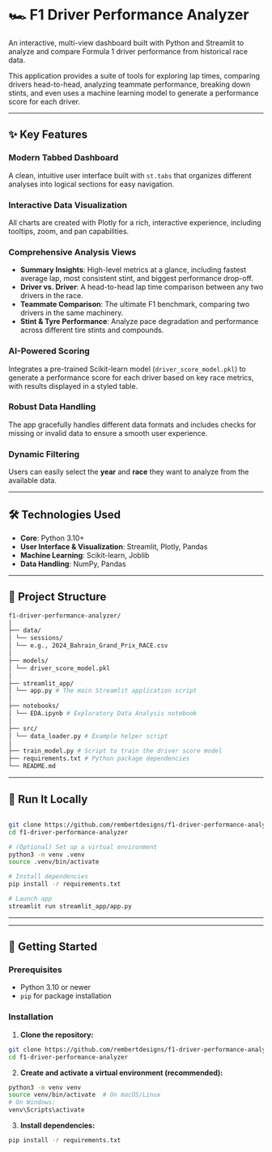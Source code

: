 # 🏎️ F1 Driver Performance Analyzer

An interactive, multi-view dashboard built with Python and Streamlit to analyze and compare Formula 1 driver performance from historical race data.

This application provides a suite of tools for exploring lap times, comparing drivers head-to-head, analyzing teammate performance, breaking down stints, and even uses a machine learning model to generate a performance score for each driver.

---

## ✨ Key Features

### Modern Tabbed Dashboard
A clean, intuitive user interface built with `st.tabs` that organizes different analyses into logical sections for easy navigation.

### Interactive Data Visualization
All charts are created with Plotly for a rich, interactive experience, including tooltips, zoom, and pan capabilities.

### Comprehensive Analysis Views
- **Summary Insights**: High-level metrics at a glance, including fastest average lap, most consistent stint, and biggest performance drop-off.
- **Driver vs. Driver**: A head-to-head lap time comparison between any two drivers in the race.
- **Teammate Comparison**: The ultimate F1 benchmark, comparing two drivers in the same machinery.
- **Stint & Tyre Performance**: Analyze pace degradation and performance across different tire stints and compounds.

### AI-Powered Scoring
Integrates a pre-trained Scikit-learn model (`driver_score_model.pkl`) to generate a performance score for each driver based on key race metrics, with results displayed in a styled table.

### Robust Data Handling
The app gracefully handles different data formats and includes checks for missing or invalid data to ensure a smooth user experience.

### Dynamic Filtering
Users can easily select the **year** and **race** they want to analyze from the available data.

---

## 🛠️ Technologies Used

- **Core**: Python 3.10+
- **User Interface & Visualization**: Streamlit, Plotly, Pandas
- **Machine Learning**: Scikit-learn, Joblib
- **Data Handling**: NumPy, Pandas

---

## 🧱 Project Structure

```bash
f1-driver-performance-analyzer/
│
├── data/
│ └── sessions/
│ └── e.g., 2024_Bahrain_Grand_Prix_RACE.csv
│
├── models/
│ └── driver_score_model.pkl
│
├── streamlit_app/
│ └── app.py # The main Streamlit application script
│
├── notebooks/
│ └── EDA.ipynb # Exploratory Data Analysis notebook
│
├── src/
│ └── data_loader.py # Example helper script
│
├── train_model.py # Script to train the driver score model
├── requirements.txt # Python package dependencies
└── README.md
```
---

## 🚀 Run It Locally

```bash

git clone https://github.com/rembertdesigns/f1-driver-performance-analyzer.git
cd f1-driver-performance-analyzer

# (Optional) Set up a virtual environment
python3 -m venv .venv
source .venv/bin/activate

# Install dependencies
pip install -r requirements.txt

# Launch app
streamlit run streamlit_app/app.py
```
---


---

## 🚀 Getting Started

### Prerequisites
- Python 3.10 or newer
- `pip` for package installation

### Installation

1. **Clone the repository:**
```bash
git clone https://github.com/rembertdesigns/f1-driver-performance-analyzer.git
cd f1-driver-performance-analyzer
```
2. **Create and activate a virtual environment (recommended):**
```bash
python3 -m venv venv
source venv/bin/activate  # On macOS/Linux
# On Windows:
venv\Scripts\activate
```
3. **Install dependencies:**
```bash
pip install -r requirements.txt
```
